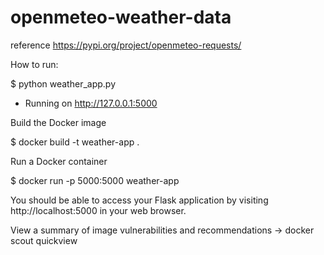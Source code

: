 # openmeteo-weather-data

reference
https://pypi.org/project/openmeteo-requests/

How to run:

$ python weather_app.py

  * Running on http://127.0.0.1:5000

Build the Docker image

$ docker build -t weather-app .

Run a Docker container

$ docker run -p 5000:5000 weather-app

You should be able to access your Flask application by visiting http://localhost:5000 in your web browser.

View a summary of image vulnerabilities and recommendations → docker scout quickview
